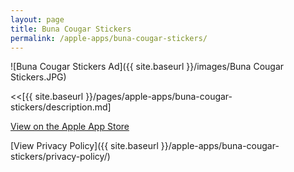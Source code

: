 ```yaml
---
layout: page
title: Buna Cougar Stickers
permalink: /apple-apps/buna-cougar-stickers/
---
```


![Buna Cougar Stickers Ad]({{ site.baseurl }}/images/Buna Cougar Stickers.JPG)

<<[{{ site.baseurl }}/pages/apple-apps/buna-cougar-stickers/description.md]

[View on the Apple App Store](https://itunes.apple.com/us/app/buna-cougar-stickers/id1449193686?ls=1&mt=8?app=messages)

[View Privacy Policy]({{ site.baseurl }}/apple-apps/buna-cougar-stickers/privacy-policy/)

